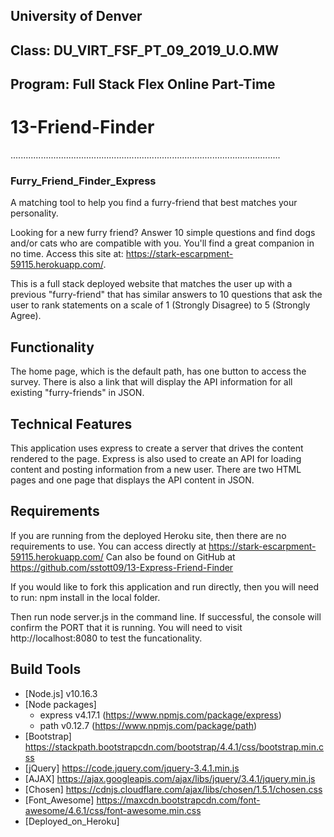 ## University of Denver 
## Class: DU_VIRT_FSF_PT_09_2019_U.O.MW
## Program: Full Stack Flex Online Part-Time
# 13-Friend-Finder
...........................................................................................................

### Furry_Friend_Finder_Express
A matching tool to help you find a furry-friend that best matches your personality.

Looking for a new furry friend? Answer 10 simple questions and find dogs and/or cats who are compatible with you. You'll find a great companion in no time. 
Access this site at: https://stark-escarpment-59115.herokuapp.com/.

This is a full stack deployed website that matches the user up with a previous "furry-friend" that has similar answers to 10 questions that ask the user to rank statements on a scale of 1 (Strongly Disagree) to 5 (Strongly Agree).

## Functionality
The home page, which is the default path, has one button to access the survey. There is also a link that will display the API information for all existing "furry-friends" in JSON.

## Technical Features
This application uses express to create a server that drives the content rendered to the page.
Express is also used to create an API for loading content and posting information from a new user.
There are two HTML pages and one page that displays the API content in JSON.

## Requirements
If you are running from the deployed Heroku site, then there are no requirements to use. You can access directly at https://stark-escarpment-59115.herokuapp.com/
Can also be found on GitHub at https://github.com/sstott09/13-Express-Friend-Finder

If you would like to fork this application and run directly, then you will need to run: npm install in the local folder.

Then run node server.js in the command line. If successful, the console will confirm the PORT that it is running. You will need to visit http://localhost:8080 to test the funcationality.

## Build Tools
* [Node.js] v10.16.3
* [Node packages]
    * express v4.17.1 (https://www.npmjs.com/package/express)
    * path v0.12.7 (https://www.npmjs.com/package/path)
* [Bootstrap]  https://stackpath.bootstrapcdn.com/bootstrap/4.4.1/css/bootstrap.min.css
* [jQuery]     https://code.jquery.com/jquery-3.4.1.min.js
* [AJAX]       https://ajax.googleapis.com/ajax/libs/jquery/3.4.1/jquery.min.js
* [Chosen]     https://cdnjs.cloudflare.com/ajax/libs/chosen/1.5.1/chosen.css
* [Font_Awesome] https://maxcdn.bootstrapcdn.com/font-awesome/4.6.1/css/font-awesome.min.css
* [Deployed_on_Heroku]